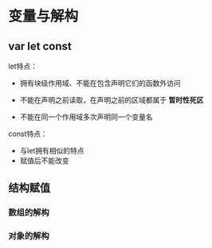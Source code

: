 # 变量与解构

## var let const

let特点：

+ 拥有块级作用域、不能在包含声明它们的函数外访问
+ 不能在声明之前读取，在声明之前的区域都属于 **暂时性死区**

+ 不能在同一个作用域多次声明同一个变量名

const特点：

+ 与let拥有相似的特点
+ 赋值后不能改变

## 结构赋值

### 数组的解构



### 对象的解构